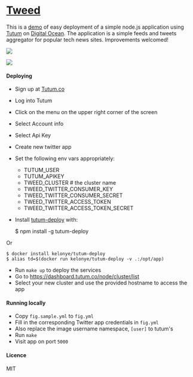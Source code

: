 [Tweed](http://tweedapp.io)
===

This is a [demo](http://tweedapp.io) of easy deployment of a simple node.js application using [Tutum](http://tutum.co) on [Digital Ocean](http://digitalocean.com). The application is a simple feeds and tweets aggregator for popular tech news sites. Improvements welcomed!

![](https://dl.dropbox.com/u/30162278/tweed.png)

![](https://dl.dropbox.com/u/30162278/tweed-drawer.png)

#### Deploying

- Sign up at [Tutum.co](http://tutum.co)
- Log into Tutum
- Click on the menu on the upper right corner of the screen
- Select Account info
- Select Api Key
- Create new twitter app
- Set the following env vars appropriately:
  - TUTUM_USER
  - TUTUM_APIKEY
  - TWEED_CLUSTER # the cluster name
  - TWEED_TWITTER_CONSUMER_KEY
  - TWEED_TWITTER_CONSUMER_SECRET
  - TWEED_TWITTER_ACCESS_TOKEN
  - TWEED_TWITTER_ACCESS_TOKEN_SECRET
- Install [tutum-deploy](https://github.com/kelonye/node-tutum-deploy) with:
    
    $ npm install -g tutum-deploy

Or

    $ docker install kelonye/tutum-deploy
    $ alias td=$(docker run kelonye/tutum-deploy -v .:/opt/app)

- Run `make up` to deploy the services
- Go to https://dashboard.tutum.co/node/cluster/list
- Select your new cluster and use the provided hostname to access the app

#### Running locally

- Copy `fig.sample.yml` to `fig.yml`
- Fill in the corresponding Twitter app credentials in `fig.yml`
- Also replace the image username namespace, `[user]` to tutum's
- Run `make`
- Visit app on port `5000`

#### Licence

  MIT
